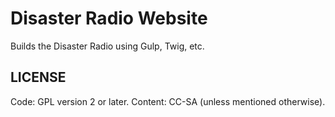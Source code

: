 # Disaster Radio Website

Builds the Disaster Radio using Gulp, Twig, etc.

## LICENSE

Code: GPL version 2 or later.
Content: CC-SA (unless mentioned otherwise).
